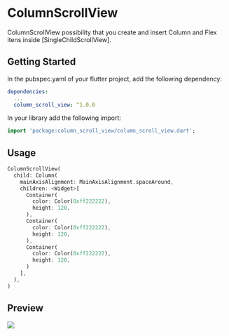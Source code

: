 # ColumnScrollView

ColumnScrollView possibility that you create and insert Column and Flex itens inside [SingleChildScrollView].

## Getting Started

In the pubspec.yaml of your flutter project, add the following dependency:

```yaml
dependencies:
  ...
  column_scroll_view: ^1.0.0
```

In your library add the following import:

```dart
import 'package:column_scroll_view/column_scroll_view.dart';
```

## Usage

```dart
ColumnScrollView(
  child: Column(
    mainAxisAlignment: MainAxisAlignment.spaceAround,
    children: <Widget>[
      Container(
        color: Color(0xff222222),
        height: 120,
      ),
      Container(
        color: Color(0xff222222),
        height: 120,
      ),
      Container(
        color: Color(0xff222222),
        height: 120,
      )
    ],
  ),
)
```

## Preview

![](https://i.imgur.com/6pusMn7.png)